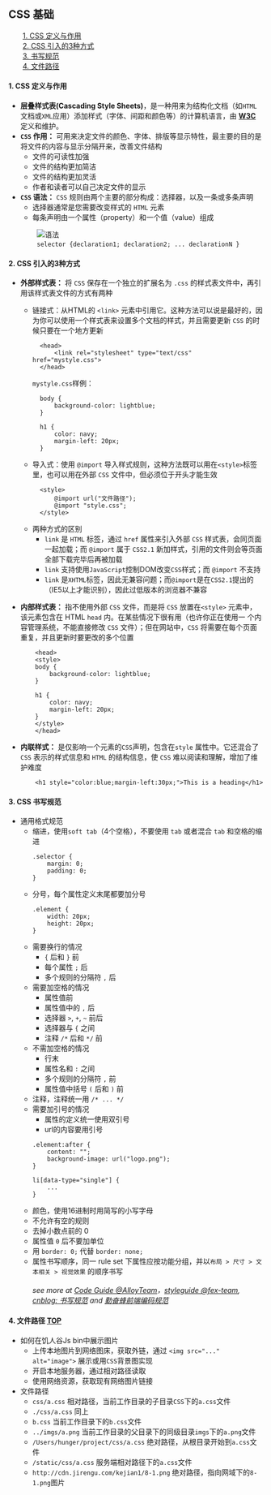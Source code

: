 ## <a name="jp0">CSS 基础</a>
&emsp;&emsp;[1. CSS 定义与作用](#jp1)<br/>
&emsp;&emsp;[2. CSS 引入的3种方式](#jp2)<br/>
&emsp;&emsp;[3. 书写规范](#jp3)<br/>
&emsp;&emsp;[4. 文件路径](#jp4)

#### <a name="jp1">1. CSS 定义与作用</a>
- **层叠样式表(Cascading Style Sheets)**，是一种用来为结构化文档（如`HTML`文档或`XML`应用）添加样式（字体、间距和颜色等）的计算机语言，由
[**W3C**](https://www.w3.org/) 定义和维护。
- **`CSS` 作用：** 可用来决定文件的颜色、字体、排版等显示特性，最主要的目的是将文件的内容与显示分隔开来，改善文件结构
  - 文件的可读性加强
  - 文件的结构更加简洁
  - 文件的结构更加灵活
  - 作者和读者可以自己决定文件的显示
- **`CSS` 语法：** `CSS` 规则由两个主要的部分构成：选择器，以及一条或多条声明
  - 选择器通常是您需要改变样式的 `HTML` 元素
  - 每条声明由一个属性（property）和一个值（value）组成

&emsp;&emsp;&emsp;&emsp;![语法](http://www.w3school.com.cn/i/ct_css_selector.gif)<br/>
&emsp;&emsp;&emsp;&emsp;`selector {declaration1; declaration2; ... declarationN }`

#### <a name="jp2">2. CSS 引入的3种方式</a>
- **外部样式表：** 将 `CSS` 保存在一个独立的扩展名为 `.css` 的样式表文件中，再引用该样式表文件的方式有两种
  - 链接式：从HTML的
 `<link>` 元素中引用它。这种方法可以说是最好的，因为你可以使用一个样式表来设置多个文档的样式，并且需要更新 `CSS` 的时候只要在一个地方更新
      ```
        <head>
            <link rel="stylesheet" type="text/css" href="mystyle.css">
        </head>
      ```
    `mystyle.css`样例：
      ```
        body {
            background-color: lightblue;
        }

        h1 {
            color: navy;
            margin-left: 20px;
        }
      ```
  - 导入式：使用 `@import` 导入样式规则，这种方法既可以用在`<style>`标签里，也可以用在外部 `CSS` 文件中，但必须位于开头才能生效
      ```
        <style>
            @import url("文件路径");
            @import "style.css";
        </style>
      ```
  - 两种方式的区别
    -  `link` 是 `HTML` 标签，通过 `href` 属性来引入外部 `CSS` 样式表，会同页面
    一起加载；而 `@import` 属于 `CSS2.1` 新加样式，引用的文件则会等页面全部下载完毕后再被加载
    -  `link` 支持使用`JavaScript`控制DOM改变`CSS`样式；而 `@import` 不支持
    -  `link` 是`XHTML`标签，因此无兼容问题；而`@import`是在`CSS2.1`提出的（IE5以上才能识别），因此过低版本的浏览器不兼容


- **内部样式表：** 指不使用外部 `CSS` 文件，而是将 `CSS` 放置在`<style>`
  元素中，该元素包含在 HTML `head` 内。在某些情况下很有用（也许你正在使用一
  个内容管理系统，不能直接修改 `CSS` 文件）；但在网站中，`CSS` 将需要在每个页面重复，并且更新时要更改的多个位置
    ```
        <head>
        <style>
        body {
            background-color: lightblue;
        }

        h1 {
            color: navy;
            margin-left: 20px;
        }
        </style>
        </head>
    ```

- **内联样式：** 是仅影响一个元素的`CSS`声明，包含在`style` 属性中。它还混合了
  `CSS` 表示的样式信息和 `HTML` 的结构信息，使 `CSS` 难以阅读和理解，增加了维护难度
    ```
        <h1 style="color:blue;margin-left:30px;">This is a heading</h1>
    ```



#### <a name="jp3">3. CSS 书写规范</a>
- 通用格式规范
  - 缩进，使用`soft tab`（4个空格），不要使用 `tab` 或者混合 `tab` 和空格的缩进
    ```
    .selector {
        margin: 0;
        padding: 0;
    }
    ```
  - 分号，每个属性定义末尾都要加分号
    ```
    .element {
        width: 20px;
        height: 20px;
    }
    ```
  - 需要换行的情况
    + `{` 后和 `}` 前
    + 每个属性 `;` 后
    + 多个规则的分隔符 `,` 后
  - 需要加空格的情况
    + 属性值前
    + 属性值中的 `,` 后
    + 选择器 `>`, `+`, `~` 前后
    + 选择器与 `{` 之间
    + 注释 `/*` 后和 `*/` 前
  - 不需加空格的情况
    - 行末
    - 属性名和 `:` 之间
    - 多个规则的分隔符 `,` 前
    - 属性值中括号 `(` 后和 `)` 前
  - 注释，注释统一用 `/* ... */`
  - 需要加引号的情况
    - 属性的定义统一使用双引号
    - url的内容要用引号
    ```
    .element:after {
        content: "";
        background-image: url("logo.png");
    }

    li[data-type="single"] {
        ...
    }
    ```
  - 颜色，使用16进制时用简写的小写字母
  - 不允许有空的规则
  - 去掉小数点前的 0
  - 属性值 `0` 后不要加单位
  - 用 `border: 0;` 代替 `border: none;`
  - 属性书写顺序，同一 rule set 下属性应按功能分组，并以`布局 > 尺寸 > 文本相关 > 视觉效果` 的顺序书写 <br/><br/>
*see more at [Code Guide @AlloyTeam](http://alloyteam.github.io/CodeGuide/#css)，[styleguide @fex-team](https://github.com/fex-team/styleguide), [cnblog: 书写规范](http://www.cnblogs.com/iceyhu/p/4424150.html) and [勤奋蜂前端编码规范](https://www.gitbook.com/book/proyang/codeguide/details)*

#### <a name="jp4">4. 文件路径</a> [TOP](#jp0)
- 如何在饥人谷Js bin中展示图片
  - 上传本地图片到网络图床，获取外链，通过 `<img src="..." alt="image">` 展示或用`CSS`背景图实现
  - 开启本地服务器，通过相对路径读取
  - 使用网络资源，获取现有网络图片链接
- 文件路径
  - `css/a.css` 相对路径，当前工作目录的子目录`CSS`下的`a.css`文件
  - `./css/a.css` 同上
  - `b.css` 当前工作目录下的`b.css`文件
  - `../imgs/a.png` 当前工作目录的父目录下的同级目录`imgs`下的`a.png`文件
  - `/Users/hunger/project/css/a.css` 绝对路径，从根目录开始到`a.css`文件
  - `/static/css/a.css` 服务端相对路径下的`a.css`文件
  - `http://cdn.jirengu.com/kejian1/8-1.png` 绝对路径，指向网域下的`8-1.png`图片



